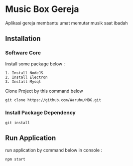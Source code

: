 # Music Box Gereja
Aplikasi gereja membantu umat memutar musik saat ibadah

## Installation

### Software Core
Install some package below :
```
1. Install NodeJS
2. Install Electron
3. Install Mysql
```

Clone Project by this command below

```
git clone https://github.com/Waruhu/MBG.git
```

### Install Package Dependency
```
git install
```

## Run Application
run application by command below in console :
```
npm start
```
